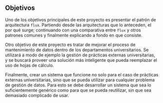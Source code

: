 ##  Objetivos
Uno de los objetivos principales de este proyecto es presentar el patrón de arquitectura `flux`. Partiendo desde las arquitecturas que lo anteceden, el por qué surge; continuando con una comparativa entre `flux` y otros patrones comunes y finalmente explicando a fondo en que consiste.

Otro objetivo de este proyecto es tratar de mejorar el proceso de mantenimiento de datos dentro de los departamentos universitarios. Se utilizará a modo de ejemplo la gestión de prácticas externas universitarias, y se buscará proveer una solución más inteligente que pueda reemplazar el uso de hojas de cálculo.

Finalmente, crear un sistema que funcione no solo para el caso de prácticas externas universitarias, sino que se pueda utilizar para cualquier problema de gestión de datos. Para esto se debe desarrollar un sistema que sea lo suficientemente genérico como para que se pueda reutilizar, sin que sea demasiado complicado de usar.